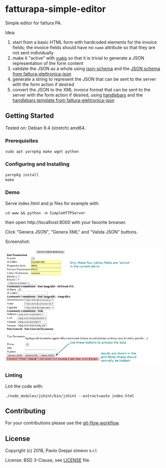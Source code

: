 # fatturapa-simple-editor

Simple editor for fattura PA.

Idea:
1. start from a basic HTML form with hardcoded elements for the invoice fields; the invoice fields should have no `name` attribute so that they are not sent individually
2. make it "active" with [vuejs](https://vuejs.org/) so that it is trivial to generate a JSON representation of the form content
3. validate the JSON as a whole using [json-schema](https://github.com/kriszyp/json-schema) and the [JSON schema from fattura-elettronica-json](https://github.com/simevo/fattura-elettronica-json/blob/master/fatturaPA_1.2_schema.json)
4. generate a string to represent the JSON that can be sent to the server with the form action if desired
5. convert the JSON to the XML invoice format that can be sent to the server with the form action if desired, using [handlebars](https://handlebarsjs.com/) and the [handlebars template from fattura-elettronica-json](https://github.com/simevo/fattura-elettronica-json/blob/master/fatturaPA_1.2.hbs)

## Getting Started

Tested on: Debian 9.4 (stretch) amd64.

### Prerequisites

```
sudo apt yarnpkg make wget python
```

### Configuring and Installing

```
yarnpkg install
make
```

### Demo

Serve index.html and js files for example with:
```
cd www && python -m SimpleHTTPServer
```
then open http://localhost:8000 with your favorite browser.

Click "Genera JSON", "Genera XML" and "Valida JSON" buttons.

Screenshot:

![Screenshot](/screenshot.png)

### Linting

Lint the code with:
```
./node_modules/jshint/bin/jshint --extract=auto index.html
```

## Contributing

For your contributions please use the [git-flow workflow](https://danielkummer.github.io/git-flow-cheatsheet/).

## License

Copyright (c) 2018, Paolo Greppi simevo s.r.l.

License: BSD 3-Clause, see [LICENSE](LICENSE) file.
